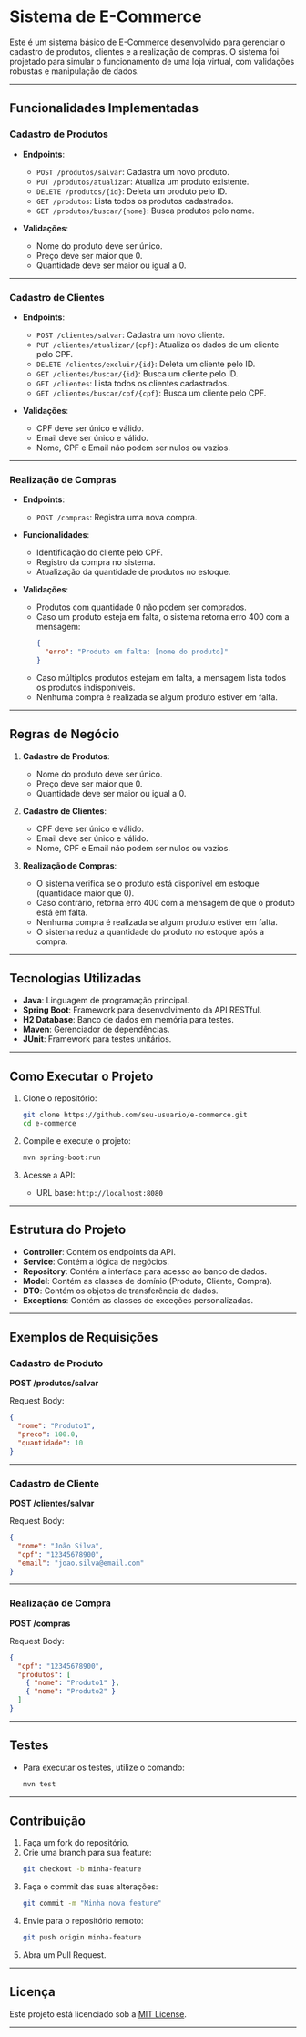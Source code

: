 

# Sistema de E-Commerce

Este é um sistema básico de E-Commerce desenvolvido para gerenciar o cadastro de produtos, clientes e a realização de compras. O sistema foi projetado para simular o funcionamento de uma loja virtual, com validações robustas e manipulação de dados.

---

## Funcionalidades Implementadas

### Cadastro de Produtos

- **Endpoints**:
  - `POST /produtos/salvar`: Cadastra um novo produto.
  - `PUT /produtos/atualizar`: Atualiza um produto existente.
  - `DELETE /produtos/{id}`: Deleta um produto pelo ID.
  - `GET /produtos`: Lista todos os produtos cadastrados.
  - `GET /produtos/buscar/{nome}`: Busca produtos pelo nome.

- **Validações**:
  - Nome do produto deve ser único.
  - Preço deve ser maior que 0.
  - Quantidade deve ser maior ou igual a 0.

---

### Cadastro de Clientes

- **Endpoints**:
  - `POST /clientes/salvar`: Cadastra um novo cliente.
  - `PUT /clientes/atualizar/{cpf}`: Atualiza os dados de um cliente pelo CPF.
  - `DELETE /clientes/excluir/{id}`: Deleta um cliente pelo ID.
  - `GET /clientes/buscar/{id}`: Busca um cliente pelo ID.
  - `GET /clientes`: Lista todos os clientes cadastrados.
  - `GET /clientes/buscar/cpf/{cpf}`: Busca um cliente pelo CPF.

- **Validações**:
  - CPF deve ser único e válido.
  - Email deve ser único e válido.
  - Nome, CPF e Email não podem ser nulos ou vazios.

---

### Realização de Compras

- **Endpoints**:
  - `POST /compras`: Registra uma nova compra.

- **Funcionalidades**:
  - Identificação do cliente pelo CPF.
  - Registro da compra no sistema.
  - Atualização da quantidade de produtos no estoque.

- **Validações**:
  - Produtos com quantidade 0 não podem ser comprados.
  - Caso um produto esteja em falta, o sistema retorna erro 400 com a mensagem:
    ```json
    {
      "erro": "Produto em falta: [nome do produto]"
    }
    ```
  - Caso múltiplos produtos estejam em falta, a mensagem lista todos os produtos indisponíveis.
  - Nenhuma compra é realizada se algum produto estiver em falta.

---

## Regras de Negócio

1. **Cadastro de Produtos**:
   - Nome do produto deve ser único.
   - Preço deve ser maior que 0.
   - Quantidade deve ser maior ou igual a 0.

2. **Cadastro de Clientes**:
   - CPF deve ser único e válido.
   - Email deve ser único e válido.
   - Nome, CPF e Email não podem ser nulos ou vazios.

3. **Realização de Compras**:
   - O sistema verifica se o produto está disponível em estoque (quantidade maior que 0).
   - Caso contrário, retorna erro 400 com a mensagem de que o produto está em falta.
   - Nenhuma compra é realizada se algum produto estiver em falta.
   - O sistema reduz a quantidade do produto no estoque após a compra.

---

## Tecnologias Utilizadas

- **Java**: Linguagem de programação principal.
- **Spring Boot**: Framework para desenvolvimento da API RESTful.
- **H2 Database**: Banco de dados em memória para testes.
- **Maven**: Gerenciador de dependências.
- **JUnit**: Framework para testes unitários.

---

## Como Executar o Projeto

1. Clone o repositório:
   ```bash
   git clone https://github.com/seu-usuario/e-commerce.git
   cd e-commerce
   ```

2. Compile e execute o projeto:
   ```bash
   mvn spring-boot:run
   ```

3. Acesse a API:
   - URL base: `http://localhost:8080`

---

## Estrutura do Projeto

- **Controller**: Contém os endpoints da API.
- **Service**: Contém a lógica de negócios.
- **Repository**: Contém a interface para acesso ao banco de dados.
- **Model**: Contém as classes de domínio (Produto, Cliente, Compra).
- **DTO**: Contém os objetos de transferência de dados.
- **Exceptions**: Contém as classes de exceções personalizadas.

---

## Exemplos de Requisições

### Cadastro de Produto

**POST /produtos/salvar**

Request Body:
```json
{
  "nome": "Produto1",
  "preco": 100.0,
  "quantidade": 10
}
```

---

### Cadastro de Cliente

**POST /clientes/salvar**

Request Body:
```json
{
  "nome": "João Silva",
  "cpf": "12345678900",
  "email": "joao.silva@email.com"
}
```

---

### Realização de Compra

**POST /compras**

Request Body:
```json
{
  "cpf": "12345678900",
  "produtos": [
    { "nome": "Produto1" },
    { "nome": "Produto2" }
  ]
}
```

---

## Testes

- Para executar os testes, utilize o comando:
  ```bash
  mvn test
  ```

---

## Contribuição

1. Faça um fork do repositório.
2. Crie uma branch para sua feature:
   ```bash
   git checkout -b minha-feature
   ```
3. Faça o commit das suas alterações:
   ```bash
   git commit -m "Minha nova feature"
   ```
4. Envie para o repositório remoto:
   ```bash
   git push origin minha-feature
   ```
5. Abra um Pull Request.

---

## Licença

Este projeto está licenciado sob a [MIT License](LICENSE).

---

